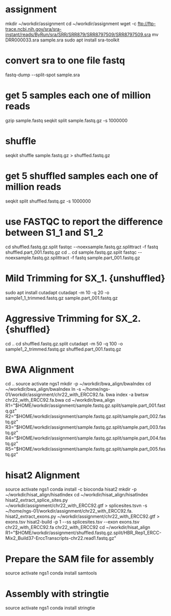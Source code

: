 # assignment
mkdir ~/workdir/assignment
cd ~/workdir/assignment
wget -c ftp://ftp-trace.ncbi.nih.gov/sra/sra-instant/reads/ByRun/sra/SRR/SRR879/SRR8797509/SRR8797509.sra
mv DRR000033.sra sample.sra
sudo apt install sra-toolkit
# convert sra to one file fastq
fastq-dump --split-spot sample.sra  
# get 5 samples each one of million reads
gzip sample.fastq
seqkit split sample.fastq.gz -s 1000000
# shuffle
seqkit shuffle sample.fastq.gz > shuffled.fastq.gz
# get 5 shuffled samples each one of million reads
seqkit split shuffled.fastq.gz -s 1000000
# use FASTQC to report the difference between S1_1 and S1_2
cd shuffled.fastq.gz.split
fastqc  --noexsample.fastq.gz.splittract -f fastq shuffled.part_001.fastq.gz
cd ..
cd sample.fastq.gz.split
fastqc  --noexsample.fastq.gz.splittract -f fastq sample.part_001.fastq.gz
# Mild Trimming for SX_1. {unshuffled}
sudo apt install cutadapt
cutadapt -m 10 -q 20 -o sample1_1_trimmed.fastq.gz sample.part_001.fastq.gz
# Aggressive Trimming for SX_2. {shuffled}
cd ..
cd shuffled.fastq.gz.split
cutadapt -m 50 -q 100 -o sample1_2_trimmed.fastq.gz shuffled.part_001.fastq.gz
# BWA Alignment
cd ..
source activate ngs1
mkdir -p ~/workdir/bwa_align/bwaIndex
cd ~/workdir/bwa_align/bwaIndex
ln -s ~/home/ngs-01/workdir/assignment/chr22_with_ERCC92.fa.
bwa index -a bwtsw chr22_with_ERCC92.fa.bwa 
cd ~/workdir/bwa_align
R1="$HOME/workdir/assignment/sample.fastq.gz.split/sample.part_001.fastq.gz"
R2="$HOME/workdir/assignment/sample.fastq.gz.split/sample.part_002.fastq.gz"
R3="$HOME/workdir/assignment/sample.fastq.gz.split/sample.part_003.fastq.gz"
R4="$HOME/workdir/assignment/sample.fastq.gz.split/sample.part_004.fastq.gz"
R5="$HOME/workdir/assignment/sample.fastq.gz.split/sample.part_005.fastq.gz"
# hisat2 Alignment
source activate ngs1
conda install -c bioconda hisat2 
mkdir -p ~/workdir/hisat_align/hisatIndex
cd ~/workdir/hisat_align/hisatIndex
hisat2_extract_splice_sites.py ~/workdir/assignment/chr22_with_ERCC92.gtf > splicesites.tsvn -s ~/home/ngs-01/workdir/assignment/chr22_with_ERCC92.fa.
hisat2_extract_exons.py ~/workdir/assignment/chr22_with_ERCC92.gtf > exons.tsv
hisat2-build -p 1 --ss splicesites.tsv --exon exons.tsv chr22_with_ERCC92.fa chr22_with_ERCC92
cd ~/workdir/hisat_align
R1="$HOME/workdir/assignment/shuffled.fastq.gz.split/HBR_Rep1_ERCC-Mix2_Build37-ErccTranscripts-chr22.read1.fastq.gz"
# Prepare the SAM file for assembly
source activate ngs1
conda install samtools
# Assembly with stringtie
source activate ngs1
conda install stringtie




